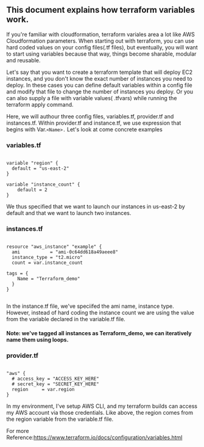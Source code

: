 ## This document explains how terraform variables work. 


If you're familiar with cloudformation, terraform variales area a lot like AWS Cloudformation parameters. When starting out with terraform, you can use hard coded values on your config files(.tf files), but eventually, you will want to start using variables because that way, things become sharable, modular and reusable.

Let's say that you want to create a terraform template that will deploy EC2 instances, and you don't know the exact number of instances you need to deploy.  In these cases you can define default variables within a config file and modify that file to change the number of instances you deploy. Or you can also supply a file with variable values( .tfvars) while running the terraform apply command. 


Here, we will authour three config files, variables.tf, provider.tf and instances.tf. Within provider.tf and instance.tf, we use expression that begins with Var.`<Name>.`    Let's look at come concrete examples 
  
  ### variables.tf
```HCL

variable "region" {
  default = "us-east-2"
}

variable "instance_count" {
	default = 2
}
```

We thus specified that we want to launch our instances in us-east-2 by default and that we want to launch two instances. 

  ### instances.tf
```HCL

resource "aws_instance" "example" {
  ami           = "ami-0c64dd618a49aeee8"
  instance_type = "t2.micro"
  count = var.instance_count

tags = {
    Name = "Terraform_demo"
  }
}


```
In the instance.tf file, we've speciifed the ami name, instance type.  However, instead of hard coding the instance count we are using the value from the variable declared in the variable.tf file. 

#### Note: we've tagged all instances as Terraform_demo, we can iteratively name them using loops. 

  ### provider.tf
```HCL

"aws" {
  # access_key = "ACCESS_KEY_HERE"
  # secret_key = "SECRET_KEY_HERE"
  region     = var.region
}

```
In my environment, I've setup AWS CLI, and my terraform builds can access my AWS account via those credentials. Like above, the region comes from the region variable from the variable.tf file. 

  
  
For more Reference:https://www.terraform.io/docs/configuration/variables.html
